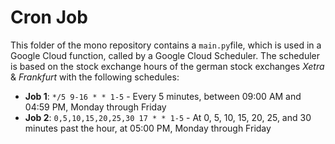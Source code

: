 # Cron Job

This folder of the mono repository contains a `main.py`file, which is used in a Google Cloud function, called by a Google Cloud Scheduler. The scheduler is based on the stock exchange hours of the german stock exchanges _Xetra_ & _Frankfurt_ with the following schedules:

- **Job 1**: `*/5 9-16 * * 1-5` - Every 5 minutes, between 09:00 AM and 04:59 PM, Monday through Friday
- **Job 2**: `0,5,10,15,20,25,30 17 * * 1-5` - At 0, 5, 10, 15, 20, 25, and 30 minutes past the hour, at 05:00 PM, Monday through Friday
